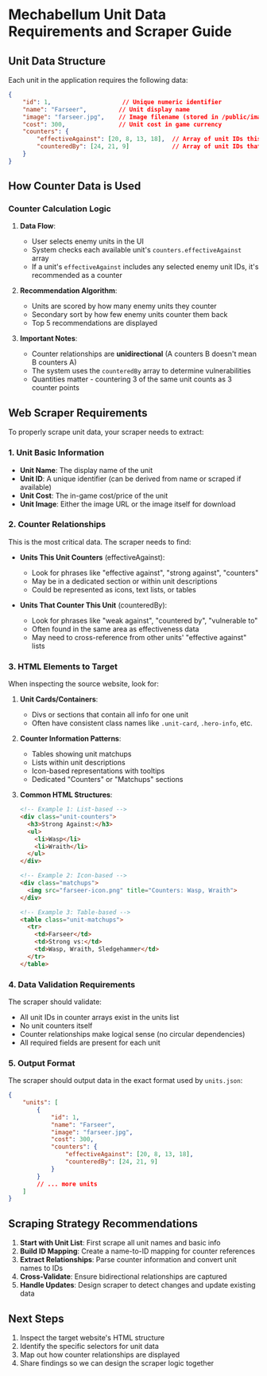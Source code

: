 # Mechabellum Unit Data Requirements and Scraper Guide

## Unit Data Structure

Each unit in the application requires the following data:

```json
{
    "id": 1,                    // Unique numeric identifier
    "name": "Farseer",         // Unit display name
    "image": "farseer.jpg",    // Image filename (stored in /public/images/)
    "cost": 300,               // Unit cost in game currency
    "counters": {
        "effectiveAgainst": [20, 8, 13, 18],  // Array of unit IDs this unit counters
        "counteredBy": [24, 21, 9]            // Array of unit IDs that counter this unit
    }
}
```

## How Counter Data is Used

### Counter Calculation Logic

1. **Data Flow**: 
   - User selects enemy units in the UI
   - System checks each available unit's `counters.effectiveAgainst` array
   - If a unit's `effectiveAgainst` includes any selected enemy unit IDs, it's recommended as a counter

2. **Recommendation Algorithm**:
   - Units are scored by how many enemy units they counter
   - Secondary sort by how few enemy units counter them back
   - Top 5 recommendations are displayed

3. **Important Notes**:
   - Counter relationships are **unidirectional** (A counters B doesn't mean B counters A)
   - The system uses the `counteredBy` array to determine vulnerabilities
   - Quantities matter - countering 3 of the same unit counts as 3 counter points

## Web Scraper Requirements

To properly scrape unit data, your scraper needs to extract:

### 1. **Unit Basic Information**
- **Unit Name**: The display name of the unit
- **Unit ID**: A unique identifier (can be derived from name or scraped if available)
- **Unit Cost**: The in-game cost/price of the unit
- **Unit Image**: Either the image URL or the image itself for download

### 2. **Counter Relationships**
This is the most critical data. The scraper needs to find:

- **Units This Unit Counters** (effectiveAgainst):
  - Look for phrases like "effective against", "strong against", "counters"
  - May be in a dedicated section or within unit descriptions
  - Could be represented as icons, text lists, or tables

- **Units That Counter This Unit** (counteredBy):
  - Look for phrases like "weak against", "countered by", "vulnerable to"
  - Often found in the same area as effectiveness data
  - May need to cross-reference from other units' "effective against" lists

### 3. **HTML Elements to Target**

When inspecting the source website, look for:

1. **Unit Cards/Containers**: 
   - Divs or sections that contain all info for one unit
   - Often have consistent class names like `.unit-card`, `.hero-info`, etc.

2. **Counter Information Patterns**:
   - Tables showing unit matchups
   - Lists within unit descriptions
   - Icon-based representations with tooltips
   - Dedicated "Counters" or "Matchups" sections

3. **Common HTML Structures**:
   ```html
   <!-- Example 1: List-based -->
   <div class="unit-counters">
     <h3>Strong Against:</h3>
     <ul>
       <li>Wasp</li>
       <li>Wraith</li>
     </ul>
   </div>

   <!-- Example 2: Icon-based -->
   <div class="matchups">
     <img src="farseer-icon.png" title="Counters: Wasp, Wraith">
   </div>

   <!-- Example 3: Table-based -->
   <table class="unit-matchups">
     <tr>
       <td>Farseer</td>
       <td>Strong vs:</td>
       <td>Wasp, Wraith, Sledgehammer</td>
     </tr>
   </table>
   ```

### 4. **Data Validation Requirements**

The scraper should validate:
- All unit IDs in counter arrays exist in the units list
- No unit counters itself
- Counter relationships make logical sense (no circular dependencies)
- All required fields are present for each unit

### 5. **Output Format**

The scraper should output data in the exact format used by `units.json`:
```json
{
    "units": [
        {
            "id": 1,
            "name": "Farseer",
            "image": "farseer.jpg",
            "cost": 300,
            "counters": {
                "effectiveAgainst": [20, 8, 13, 18],
                "counteredBy": [24, 21, 9]
            }
        }
        // ... more units
    ]
}
```

## Scraping Strategy Recommendations

1. **Start with Unit List**: First scrape all unit names and basic info
2. **Build ID Mapping**: Create a name-to-ID mapping for counter references
3. **Extract Relationships**: Parse counter information and convert unit names to IDs
4. **Cross-Validate**: Ensure bidirectional relationships are captured
5. **Handle Updates**: Design scraper to detect changes and update existing data

## Next Steps

1. Inspect the target website's HTML structure
2. Identify the specific selectors for unit data
3. Map out how counter relationships are displayed
4. Share findings so we can design the scraper logic together